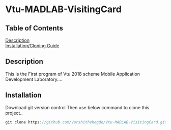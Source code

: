 # Vtu-MADLAB-VisitingCard

## Table of Contents  
[Description](#description)  
[Installation/Cloning Guide](#Installation)  
  
<a name="headers"/>


## Description
This is the First program of Vtu 2018 scheme Mobile Application Development Laboratory....

## Installation

Download git version control 
Then use below command to clone this project..
```js
git clone https://github.com/Varshithvhegde/Vtu-MADLAB-VisitingCard.git
```
